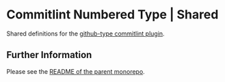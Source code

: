 # Commitlint Numbered Type | Shared

Shared definitions for the [github-type commitlint plugin](https://github.com/dwmt/commitlint-github-type).

## Further Information

Please see the [README of the parent monorepo](https://github.com/dwmt/commitlint-github-type/blob/master/README.md).
